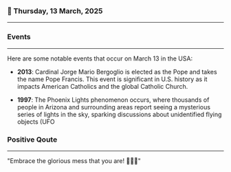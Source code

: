 ### 📅 Thursday, 13 March, 2025
------
### Events
------
Here are some notable events that occur on March 13 in the USA:

- **2013**: Cardinal Jorge Mario Bergoglio is elected as the Pope and takes the name Pope Francis. This event is significant in U.S. history as it impacts American Catholics and the global Catholic Church.

- **1997**: The Phoenix Lights phenomenon occurs, where thousands of people in Arizona and surrounding areas report seeing a mysterious series of lights in the sky, sparking discussions about unidentified flying objects (UFO
### Positive Qoute
------
"Embrace the glorious mess that you are! 🌟💖✨"

